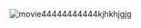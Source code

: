 ![movie44444444444kjhkhjgjg](https://user-images.githubusercontent.com/105638480/174621426-48b88908-a59c-4bf0-af2c-e0298db6ed00.gif)
